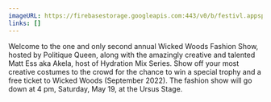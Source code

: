 ```yaml
---
imageURL: https://firebasestorage.googleapis.com:443/v0/b/festivl.appspot.com/o/userContent%2F34131517-0F08-430F-84E1-EBE4E6376595.png?alt=media&token=720d965f-25e2-4264-9dca-349b86e6de16
links: []
---
```

Welcome to the one and only second annual Wicked Woods Fashion Show, hosted by Politique Queen, along with the amazingly creative and talented Matt Ess aka Akela, host of Hydration Mix Series. Show off your most creative costumes to the crowd for the chance to win a special trophy and a free ticket to Wicked Woods (September 2022). The fashion show will go down at 4 pm, Saturday, May 19, at the Ursus Stage.